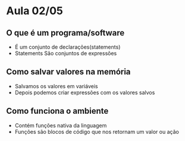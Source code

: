 # Aula 02/05

## O que é um programa/software
- É um conjunto de declarações(statements)
- Statements São conjuntos de expressões

## Como salvar valores na memória
- Salvamos os valores em variáveis
- Depois podemos criar expressões com os valores salvos

## Como funciona o ambiente
- Contém funções nativa da linguagem
- Funções são blocos de código que nos retornam um valor ou ação

